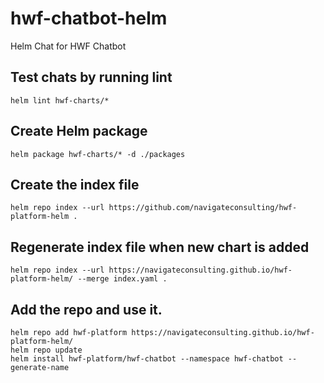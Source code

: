 # hwf-chatbot-helm
Helm Chat for HWF Chatbot 

## Test chats by running lint 

    helm lint hwf-charts/*

## Create Helm package

    helm package hwf-charts/* -d ./packages

## Create the index file

    helm repo index --url https://github.com/navigateconsulting/hwf-platform-helm .

## Regenerate index file when new chart is added 

    helm repo index --url https://navigateconsulting.github.io/hwf-platform-helm/ --merge index.yaml .

## Add the repo and use it.

    helm repo add hwf-platform https://navigateconsulting.github.io/hwf-platform-helm/
    helm repo update
    helm install hwf-platform/hwf-chatbot --namespace hwf-chatbot --generate-name

